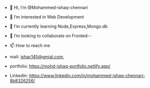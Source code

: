 - 👋 Hi, I’m @Mohammed-ishaq-chennari
- 👀 I’m interested in  Web Development
- 🌱 I’m currently learning Node,Express,Mongo.db
- 💞️ I’m looking to collaborate on Fronted--
- 📫 How to reach me 

- mail: ishac145@gmial.com,
- portfolio: https://mohd-ishaq-portfolio.netlify.app/
- Linkedin: https://www.linkedin.com/in/mohammed-ishaq-chennari-8b8326256/



